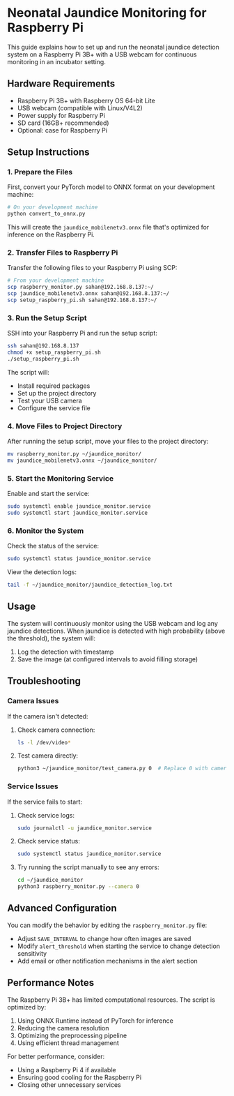 # Neonatal Jaundice Monitoring for Raspberry Pi

This guide explains how to set up and run the neonatal jaundice detection system on a Raspberry Pi 3B+ with a USB webcam for continuous monitoring in an incubator setting.

## Hardware Requirements

- Raspberry Pi 3B+ with Raspberry OS 64-bit Lite
- USB webcam (compatible with Linux/V4L2)
- Power supply for Raspberry Pi
- SD card (16GB+ recommended)
- Optional: case for Raspberry Pi

## Setup Instructions

### 1. Prepare the Files

First, convert your PyTorch model to ONNX format on your development machine:

```bash
# On your development machine
python convert_to_onnx.py
```

This will create the `jaundice_mobilenetv3.onnx` file that's optimized for inference on the Raspberry Pi.

### 2. Transfer Files to Raspberry Pi

Transfer the following files to your Raspberry Pi using SCP:

```bash
# From your development machine
scp raspberry_monitor.py sahan@192.168.8.137:~/
scp jaundice_mobilenetv3.onnx sahan@192.168.8.137:~/
scp setup_raspberry_pi.sh sahan@192.168.8.137:~/
```

### 3. Run the Setup Script

SSH into your Raspberry Pi and run the setup script:

```bash
ssh sahan@192.168.8.137
chmod +x setup_raspberry_pi.sh
./setup_raspberry_pi.sh
```

The script will:

- Install required packages
- Set up the project directory
- Test your USB camera
- Configure the service file

### 4. Move Files to Project Directory

After running the setup script, move your files to the project directory:

```bash
mv raspberry_monitor.py ~/jaundice_monitor/
mv jaundice_mobilenetv3.onnx ~/jaundice_monitor/
```

### 5. Start the Monitoring Service

Enable and start the service:

```bash
sudo systemctl enable jaundice_monitor.service
sudo systemctl start jaundice_monitor.service
```

### 6. Monitor the System

Check the status of the service:

```bash
sudo systemctl status jaundice_monitor.service
```

View the detection logs:

```bash
tail -f ~/jaundice_monitor/jaundice_detection_log.txt
```

## Usage

The system will continuously monitor using the USB webcam and log any jaundice detections. When jaundice is detected with high probability (above the threshold), the system will:

1. Log the detection with timestamp
2. Save the image (at configured intervals to avoid filling storage)

## Troubleshooting

### Camera Issues

If the camera isn't detected:

1. Check camera connection:

   ```bash
   ls -l /dev/video*
   ```

2. Test camera directly:
   ```bash
   python3 ~/jaundice_monitor/test_camera.py 0  # Replace 0 with camera index if needed
   ```

### Service Issues

If the service fails to start:

1. Check service logs:

   ```bash
   sudo journalctl -u jaundice_monitor.service
   ```

2. Check service status:

   ```bash
   sudo systemctl status jaundice_monitor.service
   ```

3. Try running the script manually to see any errors:
   ```bash
   cd ~/jaundice_monitor
   python3 raspberry_monitor.py --camera 0
   ```

## Advanced Configuration

You can modify the behavior by editing the `raspberry_monitor.py` file:

- Adjust `SAVE_INTERVAL` to change how often images are saved
- Modify `alert_threshold` when starting the service to change detection sensitivity
- Add email or other notification mechanisms in the alert section

## Performance Notes

The Raspberry Pi 3B+ has limited computational resources. The script is optimized by:

1. Using ONNX Runtime instead of PyTorch for inference
2. Reducing the camera resolution
3. Optimizing the preprocessing pipeline
4. Using efficient thread management

For better performance, consider:

- Using a Raspberry Pi 4 if available
- Ensuring good cooling for the Raspberry Pi
- Closing other unnecessary services
